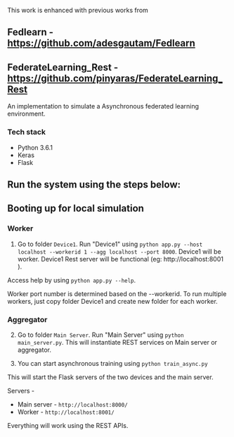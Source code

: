 This work is enhanced with previous works from 

## Fedlearn - https://github.com/adesgautam/Fedlearn
## FederateLearning_Rest - https://github.com/pinyaras/FederateLearning_Rest


An implementation to simulate a Asynchronous federated learning environment.

### Tech stack
* Python 3.6.1
* Keras
* Flask

## Run the system using the steps below:
## Booting up for local simulation

### Worker
1. Go to folder `Device1`. Run "Device1" using `python app.py --host localhost --workerid 1 --agg localhost --port 8000`. Device1 will be worker. Device1 Rest server will be functional (eg: http://localhost:8001 ). 

Access help by using `python app.py --help`.

Worker port number is determined based on the --workerid. To run multiple workers, just copy folder Device1 and create new folder for each worker.

### Aggregator
2. Go to folder `Main Server`. Run "Main Server" using `python main_server.py`. This will instantiate REST services on Main server or aggregator.

3. You can start asynchronous training using `python train_async.py`

This will start the Flask servers of the two devices and the main server.

Servers - 
* Main server - `http://localhost:8000/`
* Worker - `http://localhost:8001/`

Everything will work using the REST APIs. 
